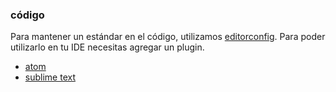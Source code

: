 ### código

Para mantener un estándar en el código, utilizamos [editorconfig](http://editorconfig.org/). Para poder utilizarlo en tu IDE necesitas agregar un plugin.
- [atom](https://github.com/sindresorhus/atom-editorconfig)
- [sublime text](https://github.com/sindresorhus/editorconfig-sublime)
